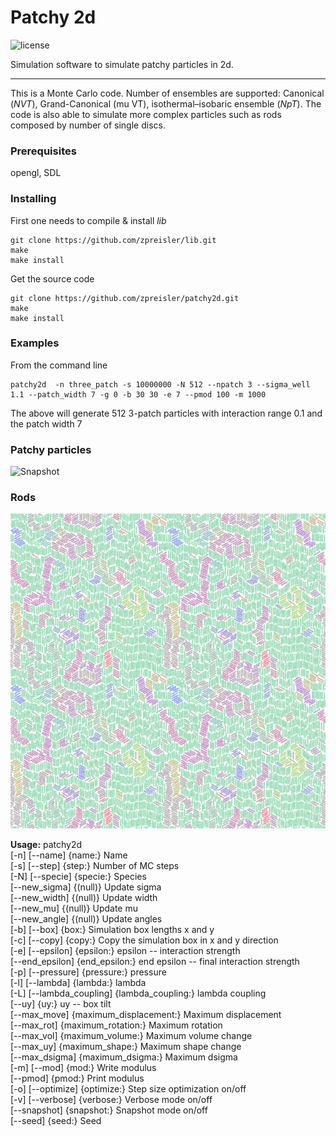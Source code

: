 # Patchy 2d
![license](https://img.shields.io/badge/license-MIT-green.svg)

Simulation software to simulate patchy particles in 2d.

------

This is a Monte Carlo code. Number of ensembles are supported: Canonical (*NVT*), Grand-Canonical (mu VT), isothermal–isobaric ensemble (*NpT*).
The code is also able to simulate more complex particles such as rods composed by number of single discs.

### Prerequisites
opengl, SDL

### Installing

First one needs to compile & install *lib*

```
git clone https://github.com/zpreisler/lib.git
make
make install
```

Get the source code

```
git clone https://github.com/zpreisler/patchy2d.git
make
make install
```

### Examples

From the command line

```
patchy2d  -n three_patch -s 10000000 -N 512 --npatch 3 --sigma_well 1.1 --patch_width 7 -g 0 -b 30 30 -e 7 --pmod 100 -m 1000
```
The above will generate 512 3-patch particles with interaction range 0.1 and the patch width 7

### Patchy particles
![Snapshot](doc/three_patch.gif)

### Rods
![Snapshot](doc/rods.png)

__Usage:__ patchy2d<br>
[-n] [--name] {name:} Name<br>
[-s] [--step] {step:} Number of MC steps<br>
[-N] [--specie] {specie:} Species<br>
[--new_sigma] {(null)} Update sigma<br>
[--new_width] {(null)} Update width<br>
[--new_mu] {(null)} Update mu<br>
[--new_angle] {(null)} Update angles<br>
[-b] [--box] {box:} Simulation box lengths x and y<br>
[-c] [--copy] {copy:} Copy the simulation box in x and y direction<br>
[-e] [--epsilon] {epsilon:} epsilon -- interaction strength<br>
[--end_epsilon] {end_epsilon:} end epsilon -- final interaction strength<br>
[-p] [--pressure] {pressure:} pressure<br>
[-l] [--lambda] {lambda:} lambda<br>
[-L] [--lambda_coupling] {lambda_coupling:} lambda coupling<br>
[--uy] {uy:} uy -- box tilt<br>
[--max_move] {maximum_displacement:} Maximum displacement<br>
[--max_rot] {maximum_rotation:} Maximum rotation<br>
[--max_vol] {maximum_volume:} Maximum volume change<br>
[--max_uy] {maximum_shape:} Maximum shape change<br>
[--max_dsigma] {maximum_dsigma:} Maximum dsigma<br>
[-m] [--mod] {mod:} Write modulus<br>
[--pmod] {pmod:} Print modulus<br>
[-o] [--optimize] {optimize:} Step size optimization on/off<br>
[-v] [--verbose] {verbose:} Verbose mode on/off<br>
[--snapshot] {snapshot:} Snapshot mode on/off<br>
[--seed] {seed:} Seed<br>
